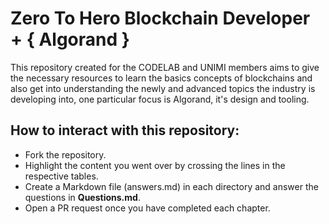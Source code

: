# Zero To Hero Blockchain Developer + { Algorand }

This repository created for the CODELAB and UNIMI members aims to give the necessary resources to learn the basics concepts of blockchains and also get into understanding the newly and advanced topics the industry is developing into, one particular focus is Algorand, it's design and tooling.

## How to interact with this repository:

* Fork the repository.
* Highlight the content you went over by crossing the lines in the respective tables.
* Create a Markdown file (answers.md) in each directory and answer the questions in **Questions.md**.
* Open a PR request once you have completed each chapter.
